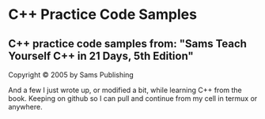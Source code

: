 C++ Practice Code Samples
===========

C++ practice code samples from:
"Sams Teach Yourself C++ in 21 Days, 5th Edition"
-------------------------------------------------
Copyright © 2005 by Sams Publishing


And a few I just wrote up, or modified a bit, while learning C++ from the book.
Keeping on github so I can pull and continue from my cell in termux or anywhere.
